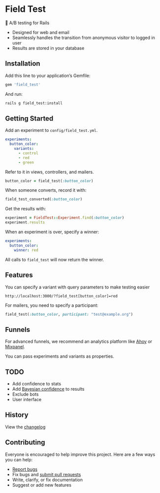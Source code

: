 # Field Test

:maple_leaf: A/B testing for Rails

- Designed for web and email
- Seamlessly handles the transition from anonymous visitor to logged in user
- Results are stored in your database

## Installation

Add this line to your application’s Gemfile:

```ruby
gem 'field_test'
```

And run:

```sh
rails g field_test:install
```

## Getting Started

Add an experiment to `config/field_test.yml`.

```yml
experiments:
  button_color:
    variants:
      - control
      - red
      - green
```

Refer to it in views, controllers, and mailers.

```ruby
button_color = field_test(:button_color)
```

When someone converts, record it with:

```ruby
field_test_converted(:button_color)
```

Get the results with:

```ruby
experiment = FieldTest::Experiment.find(:button_color)
experiment.results
```

When an experiment is over, specify a winner:

```yml
experiments:
  button_color:
    winner: red
```

All calls to `field_test` will now return the winner.

## Features

You can specify a variant with query parameters to make testing easier

```
http://localhost:3000/?field_test[button_color]=red
```

For mailers, you need to specify a participant:

```ruby
field_test(:button_color, participant: "test@example.org")
```

## Funnels

For advanced funnels, we recommend an analytics platform like [Ahoy](https://github.com/ankane/ahoy) or [Mixpanel](https://mixpanel.com/).

You can pass experiments and variants as properties.

## TODO

- Add confidence to stats
- Add [Bayesian confidence](http://www.evanmiller.org/bayesian-ab-testing.html) to results
- Exclude bots
- User interface

## History

View the [changelog](https://github.com/ankane/field_test/blob/master/CHANGELOG.md)

## Contributing

Everyone is encouraged to help improve this project. Here are a few ways you can help:

- [Report bugs](https://github.com/ankane/field_test/issues)
- Fix bugs and [submit pull requests](https://github.com/ankane/field_test/pulls)
- Write, clarify, or fix documentation
- Suggest or add new features
